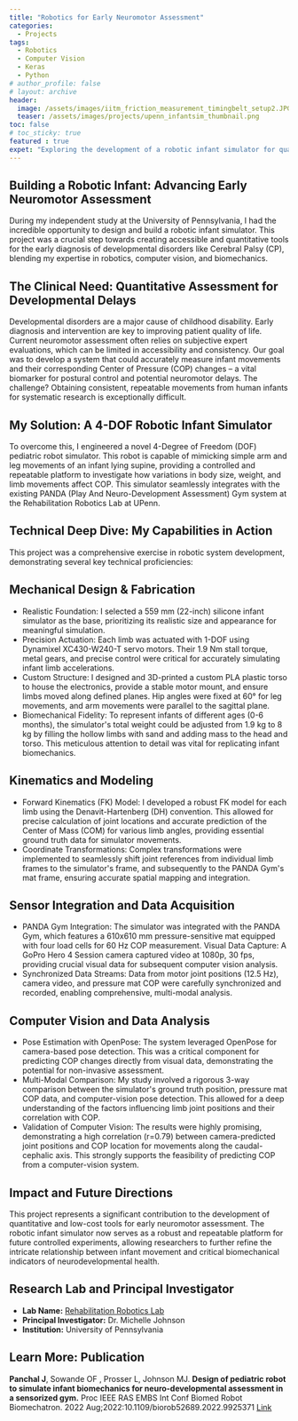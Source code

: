 ```yaml
---
title: "Robotics for Early Neuromotor Assessment"
categories:
  - Projects
tags:
  - Robotics
  - Computer Vision
  - Keras
  - Python
# author_profile: false
# layout: archive
header:
  image: /assets/images/iitm_friction_measurement_timingbelt_setup2.JPG
  teaser: /assets/images/projects/upenn_infantsim_thumbnail.png
toc: false
# toc_sticky: true
featured : true
expet: "Exploring the development of a robotic infant simulator for quantitative assessment of neuromotor development, integrating mechanical design, kinematics, and computer vision."
---
```


## Building a Robotic Infant: Advancing Early Neuromotor Assessment
During my independent study at the University of Pennsylvania, I had the incredible opportunity to design and build a robotic infant simulator. This project was a crucial step towards creating accessible and quantitative tools for the early diagnosis of developmental disorders like Cerebral Palsy (CP), blending my expertise in robotics, computer vision, and biomechanics.

## The Clinical Need: Quantitative Assessment for Developmental Delays
Developmental disorders are a major cause of childhood disability. Early diagnosis and intervention are key to improving patient quality of life. Current neuromotor assessment often relies on subjective expert evaluations, which can be limited in accessibility and consistency. Our goal was to develop a system that could accurately measure infant movements and their corresponding Center of Pressure (COP) changes – a vital biomarker for postural control and potential neuromotor delays. The challenge? Obtaining consistent, repeatable movements from human infants for systematic research is exceptionally difficult.

## My Solution: A 4-DOF Robotic Infant Simulator
To overcome this, I engineered a novel 4-Degree of Freedom (DOF) pediatric robot simulator. This robot is capable of mimicking simple arm and leg movements of an infant lying supine, providing a controlled and repeatable platform to investigate how variations in body size, weight, and limb movements affect COP. This simulator seamlessly integrates with the existing PANDA (Play And Neuro-Development Assessment) Gym system at the Rehabilitation Robotics Lab at UPenn.

## Technical Deep Dive: My Capabilities in Action
This project was a comprehensive exercise in robotic system development, demonstrating several key technical proficiencies:

## Mechanical Design & Fabrication
- Realistic Foundation: I selected a 559 mm (22-inch) silicone infant simulator as the base, prioritizing its realistic size and appearance for meaningful simulation.
- Precision Actuation: Each limb was actuated with 1-DOF using Dynamixel XC430-W240-T servo motors. Their 1.9 Nm stall torque, metal gears, and precise control were critical for accurately simulating infant limb accelerations.
- Custom Structure: I designed and 3D-printed a custom PLA plastic torso to house the electronics, provide a stable motor mount, and ensure limbs moved along defined planes. Hip angles were fixed at 60° for leg movements, and arm movements were parallel to the sagittal plane.
- Biomechanical Fidelity: To represent infants of different ages (0-6 months), the simulator's total weight could be adjusted from 1.9 kg to 8 kg by filling the hollow limbs with sand and adding mass to the head and torso. This meticulous attention to detail was vital for replicating infant biomechanics.

## Kinematics and Modeling
- Forward Kinematics (FK) Model: I developed a robust FK model for each limb using the Denavit-Hartenberg (DH) convention. This allowed for precise calculation of joint locations and accurate prediction of the Center of Mass (COM) for various limb angles, providing essential ground truth data for simulator movements.
- Coordinate Transformations: Complex transformations were implemented to seamlessly shift joint references from individual limb frames to the simulator's frame, and subsequently to the PANDA Gym's mat frame, ensuring accurate spatial mapping and integration.

## Sensor Integration and Data Acquisition
- PANDA Gym Integration: The simulator was integrated with the PANDA Gym, which features a 610x610 mm pressure-sensitive mat equipped with four load cells for 60 Hz COP measurement.
Visual Data Capture: A GoPro Hero 4 Session camera captured video at 1080p, 30 fps, providing crucial visual data for subsequent computer vision analysis.
- Synchronized Data Streams: Data from motor joint positions (12.5 Hz), camera video, and pressure mat COP were carefully synchronized and recorded, enabling comprehensive, multi-modal analysis.

## Computer Vision and Data Analysis
- Pose Estimation with OpenPose: The system leveraged OpenPose for camera-based pose detection. This was a critical component for predicting COP changes directly from visual data, demonstrating the potential for non-invasive assessment.
- Multi-Modal Comparison: My study involved a rigorous 3-way comparison between the simulator's ground truth position, pressure mat COP data, and computer-vision pose detection. This allowed for a deep understanding of the factors influencing limb joint positions and their correlation with COP.
- Validation of Computer Vision: The results were highly promising, demonstrating a high correlation (r=0.79) between camera-predicted joint positions and COP location for movements along the caudal-cephalic axis. This strongly supports the feasibility of predicting COP from a computer-vision system.

## Impact and Future Directions
This project represents a significant contribution to the development of quantitative and low-cost tools for early neuromotor assessment. The robotic infant simulator now serves as a robust and repeatable platform for future controlled experiments, allowing researchers to further refine the intricate relationship between infant movement and critical biomechanical indicators of neurodevelopmental health.

## Research Lab and Principal Investigator

- **Lab Name:** <a href="https://www.med.upenn.edu/rehabilitation-robotics-lab/">Rehabilitation Robotics Lab</a>
- **Principal Investigator:** Dr. Michelle Johnson
- **Institution:** University of Pennsylvania

## Learn More: Publication

<b>Panchal J</b>, Sowande OF , Prosser L, Johnson MJ. <b>Design of pediatric robot to simulate infant biomechanics for neuro-developmental assessment in a sensorized gym.</b> Proc IEEE RAS EMBS Int Conf Biomed Robot Biomechatron. 2022 Aug;2022:10.1109/biorob52689.2022.9925371 <a href="https://pubmed.ncbi.nlm.nih.gov/37041966/">Link</a>